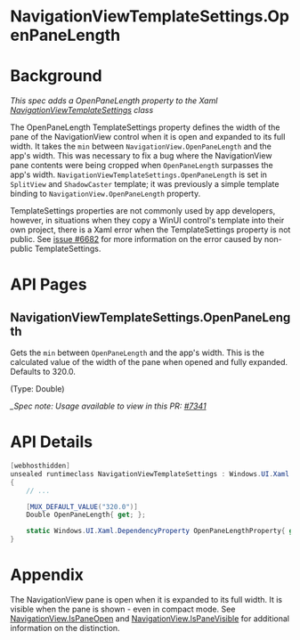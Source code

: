 NavigationViewTemplateSettings.OpenPaneLength
===

# Background

*This spec adds a OpenPaneLength property to the Xaml [NavigationViewTemplateSettings](https://docs.microsoft.com//windows/winui/api/microsoft.ui.xaml.controls.navigationviewtemplatesettings) class*

The OpenPaneLength TemplateSettings property defines the width of the pane of the NavigationView control when it is open and expanded to its full width. It takes the `min` between `NavigationView.OpenPaneLength` and the app's width. This was necessary to fix a bug where the NavigationView pane contents were being cropped when `OpenPaneLength` surpasses the app's width. `NavigationViewTemplateSettings.OpenPaneLength` is set in `SplitView` and `ShadowCaster` template; it was previously a simple template binding to `NavigationView.OpenPaneLength` property.

TemplateSettings properties are not commonly used by app developers, however, in situations when they copy a WinUI control's template into their own project, there is a Xaml error when the TemplateSettings property is not public.
See [issue #6682](https://github.com/microsoft/microsoft-ui-xaml/issues/6682) for more information on the error caused by non-public TemplateSettings.

# API Pages

## NavigationViewTemplateSettings.OpenPaneLength

Gets the `min` between `OpenPaneLength` and the app's width. This is the calculated value of the width of the pane when opened and fully expanded. Defaults to 320.0.

(Type: Double)

*_Spec note: Usage available to view in this PR: [#7341](https://github.com/microsoft/microsoft-ui-xaml/pull/7341)*

# API Details

```c# (but really MIDL3)
[webhosthidden]
unsealed runtimeclass NavigationViewTemplateSettings : Windows.UI.Xaml.DependencyObject
{
    // ...

    [MUX_DEFAULT_VALUE("320.0")]
    Double OpenPaneLength{ get; };

    static Windows.UI.Xaml.DependencyProperty OpenPaneLengthProperty{ get; };
}
```

# Appendix

The NavigationView pane is open when it is expanded to its full width. It is visible when the pane is shown - even in compact mode. See [NavigationView.IsPaneOpen](https://docs.microsoft.com/windows/winui/api/microsoft.ui.xaml.controls.navigationview.ispaneopen) and [NavigationView.IsPaneVisible](https://docs.microsoft.com/windows/winui/api/microsoft.ui.xaml.controls.navigationview.ispanevisible) for additional information on the distinction.
